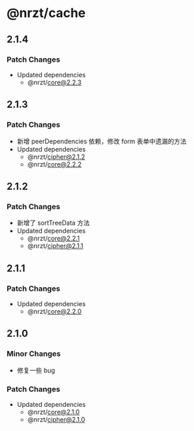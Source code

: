# @nrzt/cache

## 2.1.4

### Patch Changes

- Updated dependencies
  - @nrzt/core@2.2.3

## 2.1.3

### Patch Changes

- 新增 peerDependencies 依赖，修改 form 表单中遗漏的方法
- Updated dependencies
  - @nrzt/cipher@2.1.2
  - @nrzt/core@2.2.2

## 2.1.2

### Patch Changes

- 新增了 sortTreeData 方法
- Updated dependencies
  - @nrzt/core@2.2.1
  - @nrzt/cipher@2.1.1

## 2.1.1

### Patch Changes

- Updated dependencies
  - @nrzt/core@2.2.0

## 2.1.0

### Minor Changes

- 修复一些 bug

### Patch Changes

- Updated dependencies
  - @nrzt/core@2.1.0
  - @nrzt/cipher@2.1.0
